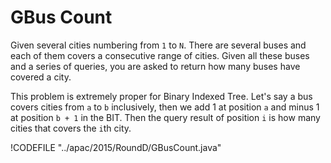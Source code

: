 # GBus Count

Given several cities numbering from `1` to `N`. There are several buses and each of them covers
a consecutive range of cities. Given all these buses and a series of queries, you are asked to return
how many buses have covered a city.

This problem is extremely proper for Binary Indexed Tree. Let's say a bus covers cities from `a` to `b`
inclusively, then we add 1 at position `a` and minus 1 at position `b + 1` in the BIT. Then the query
result of position `i` is how many cities that covers the `i`th city.

!CODEFILE "../apac/2015/RoundD/GBusCount.java"
